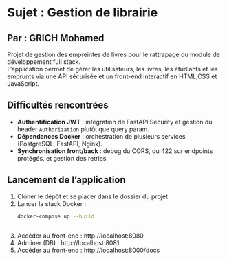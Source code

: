 # Sujet : Gestion de librairie
## Par : GRICH Mohamed
Projet de gestion des empreintes de livres pour le rattrapage du module de développement full stack.  
L’application permet de gérer les utilisateurs, les livres, les étudiants et les emprunts via une API sécurisée et un front-end interactif en HTML,CSS et JavaScript.

## Difficultés rencontrées
- **Authentification JWT** : intégration de FastAPI Security et gestion du header `Authorization` plutôt que query param.  
- **Dépendances Docker** : orchestration de plusieurs services (PostgreSQL, FastAPI, Nginx).  
- **Synchronisation front/back** : debug du CORS, du 422 sur endpoints protégés, et gestion des retries. 

## Lancement de l’application
1. Cloner le dépôt et se placer dans le dossier du projet  
2. Lancer la stack Docker :  
   ```bash
   docker-compose up --build
  
3. Accéder au front-end : http://localhost:8080
4. Adminer (DB) : http://localhost:8081
5. Accéder au front-end : http://localhost:8000/docs
